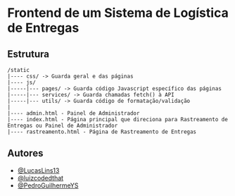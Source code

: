 # Frontend de um Sistema de Logística de Entregas

## Estrutura

```
/static
|---- css/ -> Guarda geral e das páginas
|---- js/
|-----|--- pages/ -> Guarda código Javascript específico das páginas
|-----|--- services/ -> Guarda chamadas fetch() à API
|-----|--- utils/ -> Guarda código de formatação/validação
|
|---- admin.html - Painel de Administrador
|---- index.html - Página principal que direciona para Rastreamento de Entregas ou Painel de Administrador
|---- rastreamento.html - Página de Rastreamento de Entregas
```

## Autores
- [@LucasLins13](https://github.com/LucasLins13)
- [@luizcodedthat](https://github.com/luizcodedthat)
- [@PedroGuilhermeYS](https://github.com/PedroGuilhermeYS)
